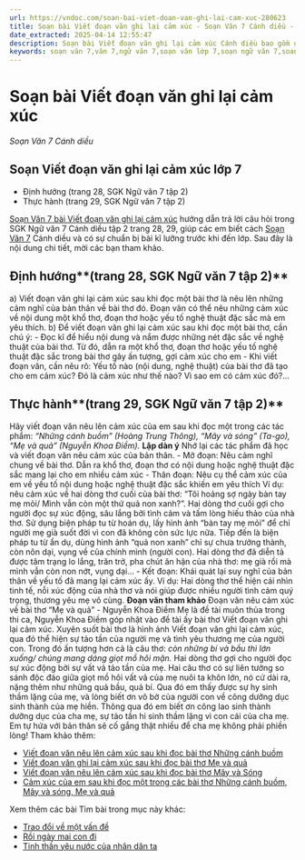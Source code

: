 ```yaml
---
url: https://vndoc.com/soan-bai-viet-doan-van-ghi-lai-cam-xuc-280623
title: Soạn bài Viết đoạn văn ghi lại cảm xúc - Soạn Văn 7 Cánh diều - VnDoc.com
date_extracted: 2025-04-14 12:55:47
description: Soạn bài Viết đoạn văn ghi lại cảm xúc Cánh diều bao gồm đáp án chi tiết cho các câu hỏi trong SGK Ngữ Văn 7 Cánh Diều tập 2, giúp các em dễ dàng chuẩn bị bài trước khi tới lớp.
keywords: soạn văn 7,văn 7,ngữ văn 7,soạn văn lớp 7,soạn ngữ văn 7,soan van 7,văn lớp 7,ngữ văn lớp 7,giải văn 7,soạn văn 7 tập 2,soạn văn lớp 7 tập 2,ngu van 7,Soạn bài Viết đoạn văn ghi lại cảm xúc lớp 7,ngữ văn lớp 7 cánh diều,soạn văn 7 cánh diều,Viết đoạn văn ghi lại cảm xúc,ngữ văn 7 cánh diều,soạn văn 7 Viết đoạn văn ghi lại cảm xúc,văn 7 cánh diều,soan van 7 canh dieu,soạn bài Viết đoạn văn ghi lại cảm xúc cánh diều
---
```


# Soạn bài Viết đoạn văn ghi lại cảm xúc
 _Soạn Văn 7 Cánh diều_
## Soạn Viết đoạn văn ghi lại cảm xúc lớp 7
  * Định hướng \(trang 28, SGK Ngữ văn 7 tập 2\)
  * Thực hành \(trang 29, SGK Ngữ văn 7 tập 2\)

[Soạn Văn 7 bài Viết đoạn văn ghi lại cảm xúc](<https://vndoc.com/soan-bai-viet-doan-van-ghi-lai-cam-xuc-280623>) hướng dẫn trả lời câu hỏi trong SGK Ngữ văn 7 Cánh diều tập 2 trang 28, 29, giúp các em biết cách [Soạn Văn 7](<https://vndoc.com/ngu-van-7-tap-2-cd>) Cánh diều và có sự chuẩn bị bài kĩ lưỡng trước khi đến lớp. Sau đây là nội dung chi tiết, mời các bạn tham khảo.
## **Định hướng****\(trang 28, SGK Ngữ văn 7 tập 2\)**
a\) Viết đoạn văn ghi lại cảm xúc sau khi đọc một bài thơ là nêu lên những cảm nghĩ của bản thân về bài thơ đó. Đoạn văn có thể nêu những cảm xúc về nội dung một khổ thơ, đoạn thơ hoặc yếu tố nghệ thuật đặc sắc mà em yêu thích.
b\) Để viết đoạn văn ghi lại cảm xúc sau khi đọc một bài thơ, cần chú ý:
\- Đọc kĩ để hiểu nội dung và nắm được những nét đặc sắc về nghệ thuật của bài thơ. Từ đó, dẫn ra một khổ thơ, đoạn thơ hoặc yếu tố nghệ thuật đặc sắc trong bài thơ gây ấn tượng, gợi cảm xúc cho em
\- Khi viết đoạn văn, cần nêu rõ: Yếu tố nào \(nội dung, nghệ thuật\) của bài thơ đã tạo cho em cảm xúc? Đó là cảm xúc như thế nào? Vì sao em có cảm xúc đó?...
## **Thực hành****\(trang 29, SGK Ngữ văn 7 tập 2\)**
Hãy viết đoạn văn nêu lên cảm xúc của em sau khi đọc một trong các tác phẩm: _“Những cánh buồm” \(Hoàng Trung Thông\), “Mây và sóng” \(Ta-go\), “Mẹ và quả” \(Nguyễn Khoa Điềm\)._
**Lập dàn ý**
Nhớ lại các tác phẩm đã học và viết đoạn văn nêu cảm xúc của bản thân.
\- Mở đoạn: Nêu cảm nghĩ chung về bài thơ. Dẫn ra khổ thơ, đoạn thơ có nội dung hoặc nghệ thuật đặc sắc mang lại cho em nhiều cảm xúc
\- Thân đoạn: Nêu cụ thể cảm xúc của em về yếu tố nội dung hoặc nghệ thuật đặc sắc khiến em yêu thích
Ví dụ: nêu cảm xúc về hai dòng thơ cuối của bài thơ: “Tôi hoảng sợ ngày bàn tay mẹ mỏi/ Mình vẫn còn một thứ quả non xanh?”. Hai dòng thơ cuối gợi cho người đọc sự xúc động, sâu lắng bởi tình cảm và tấm lòng hiếu thảo của nhà thơ. Sử dụng biện pháp tu từ hoán dụ, lấy hình ảnh “bàn tay mẹ mỏi” để chỉ người mẹ già suốt đời vì con đã không còn sức lực nữa. Tiếp đến là biện pháp tu từ ẩn dụ, dùng hình ảnh “quả non xanh” chỉ sự chưa trưởng thành, còn nôn dại, vụng về của chính mình \(người con\). Hai dòng thơ đã diễn tả được tâm trạng lo lắng, trăn trở, pha chút ân hận của nhà thơ: mẹ già rồi mà mình vẫn còn non nớt, vụng dại…
\- Kết đoạn: Khái quát lại suy nghĩ của bản thân về yếu tố đã mang lại cảm xúc ấy.
Ví dụ: Hai dòng thơ thể hiện cái nhìn tinh tế, nỗi xúc động của nhà thơ và nói giúp được nhiều người tình cảm quý trọng, thương yêu mẹ vô cùng.
**Đoạn văn tham khảo**
Đoạn văn nêu cảm xúc về bài thơ “Mẹ và quả” - Nguyễn Khoa Điềm
Mẹ là đề tài muôn thủa trong thi ca, Nguyễn Khoa Điềm góp nhặt vào đề tài ấy bài thơ Viết đoạn văn ghi lại cảm xúc. Xuyên suốt bài thơ là hình ảnh Viết đoạn văn ghi lại cảm xúc, qua đó thể hiện sự tảo tần của người mẹ và tình yêu thương mẹ của người con. Trong đó ấn tượng hơn cả là câu thơ: _còn những bí và bầu thì lớn xuống/ chúng mang dáng giọt mồ hôi mặn._ Hai dòng thơ gợi cho người đọc sự xúc động bởi sự vất vả tảo tần của mẹ. Hai câu thơ có sự liên tưởng so sánh độc đáo giữa giọt mồ hôi vất vả của mẹ nuôi ta khôn lớn, nó cứ dài ra, nặng thêm như những quả bầu, quả bí. Qua đó em thấy được sự hy sinh thầm lặng của mẹ, và lòng biết ơn vô bờ của người con về công dưỡng dục sinh thành của mẹ hiền. Thông qua đó em biết ơn công lao sinh thành dưỡng dục của cha mẹ, sự tảo tần hi sinh thầm lặng vì con cái của cha mẹ. Em tự hứa với bản thân sẽ cố gắng thật nhiều để cha mẹ không phải phiền lòng\!
Tham khảo thêm:
  * [Viết đoạn văn nêu lên cảm xúc sau khi đọc bài thơ Những cánh buồm](<https://vndoc.com/viet-doan-van-neu-len-cam-xuc-sau-khi-doc-bai-tho-nhung-canh-buom-281789>)
  * [Viết đoạn văn ghi lại cảm xúc sau khi đọc bài thơ Mẹ và quả](<https://vndoc.com/viet-doan-van-ghi-lai-cam-xuc-sau-khi-doc-bai-tho-me-va-qua-281293>)
  * [Viết đoạn văn nêu lên cảm xúc sau khi đọc bài thơ Mây và Sóng](<https://vndoc.com/viet-doan-van-neu-len-cam-xuc-sau-khi-doc-bai-tho-may-va-song-281793>)
  * [Cảm xúc của em sau khi đọc một trong các bài thơ Những cánh buồm, Mây và sóng, Mẹ và quả](<https://vndoc.com/cam-xuc-cua-em-sau-khi-doc-mot-trong-cac-bai-tho-nhung-canh-buom-may-va-song-me-va-qua-281802>)

Xem thêm các bài Tìm bài trong mục này khác:
  * [Trao đổi về một vấn đề](</soan-bai-trao-doi-ve-mot-van-de-canh-dieu-280624>)
  * [Rồi ngày mai con đi ](</soan-bai-roi-ngay-mai-con-di-280627>)
  * [Tinh thần yêu nước của nhân dân ta](</soan-bai-tinh-than-yeu-nuoc-cua-nhan-dan-ta-280631>)

